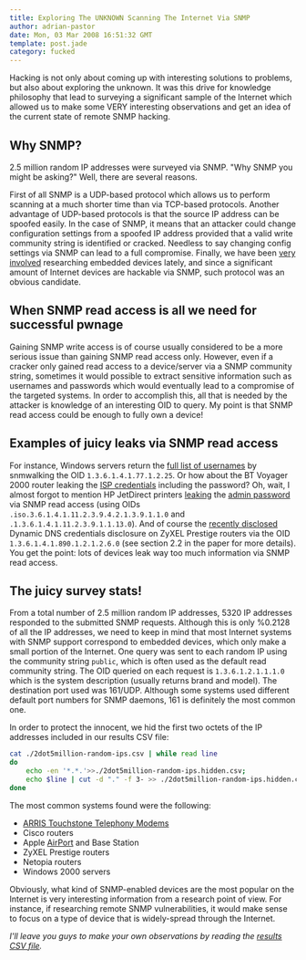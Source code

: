 ```yaml
---
title: Exploring The UNKNOWN Scanning The Internet Via SNMP
author: adrian-pastor
date: Mon, 03 Mar 2008 16:51:32 GMT
template: post.jade
category: fucked
---
```


Hacking is not only about coming up with interesting solutions to problems, but also about exploring the unknown. It was this drive for knowledge philosophy that lead to surveying a significant sample of the Internet which allowed us to make some VERY interesting observations and get an idea of the current state of remote SNMP hacking.

## Why SNMP?

2.5 million random IP addresses were surveyed via SNMP. "Why SNMP you might be asking?" Well, there are several reasons.

First of all SNMP is a UDP-based protocol which allows us to perform scanning at a much shorter time than via TCP-based protocols. Another advantage of UDP-based protocols is that the source IP address can be spoofed easily. In the case of SNMP, it means that an attacker could change configuration settings from a spoofed IP address provided that a valid write community string is identified or cracked. Needless to say changing config settings via SNMP can lead to a full compromise. Finally, we have been [very involved](http://www.google.com/search?num=100&hl=en&q=site%3Agnucitizen.org+%28embedded+devices%29+OR+upnp&btnG=Search) researching embedded devices lately, and since a significant amount of Internet devices are hackable via SNMP, such protocol was an obvious candidate.

## When SNMP read access is all we need for successful pwnage

Gaining SNMP write access is of course usually considered to be a more serious issue than gaining SNMP read access only. However, even if a cracker only gained read access to a device/server via a SNMP community string, sometimes it would possible to extract sensitive information such as usernames and passwords which would eventually lead to a compromise of the targeted systems. In order to accomplish this, all that is needed by the attacker is knowledge of an interesting OID to query. My point is that SNMP read access could be enough to fully own a device!

## Examples of juicy leaks via SNMP read access

For instance, Windows servers return the [full list of usernames](http://insecure.org/sploits/NT.smnp.domain_users.record_deletion.html) by snmwalking the OID `1.3.6.1.4.1.77.1.2.25`. Or how about the BT Voyager 2000 router leaking the [ISP credentials](http://www.securityfocus.com/archive/1/366780) including the password? Oh, wait, I almost forgot to mention HP JetDirect printers [leaking](http://www.phenoelit-us.org/stuff/HP_snmp.txt) the [admin password](http://www.securityfocus.com/bid/7001/exploit) via SNMP read access (using OIDs `.iso.3.6.1.4.1.11.2.3.9.4.2.1.3.9.1.1.0` and `.1.3.6.1.4.1.11.2.3.9.1.1.13.0`). And of course the [recently disclosed](http://www.procheckup.com/Hacking_ZyXEL_Gateways.pdf) Dynamic DNS credentials disclosure on ZyXEL Prestige routers via the OID `1.3.6.1.4.1.890.1.2.1.2.6.0` (see section 2.2 in the paper for more details). You get the point: lots of devices leak way too much information via SNMP read access.

## The juicy survey stats!

From a total number of 2.5 million random IP addresses, 5320 IP addresses responded to the submitted SNMP requests. Although this is only %0.2128 of all the IP addresses, we need to keep in mind that most Internet systems with SNMP support correspond to embedded devices, which only make a small portion of the Internet. One query was sent to each random IP using the community string `public`, which is often used as the default read community string. The OID queried on each request is `1.3.6.1.2.1.1.1.0` which is the system description (usually returns brand and model). The destination port used was 161/UDP. Although some systems used different default port numbers for SNMP daemons, 161 is definitely the most common one.

In order to protect the innocent, we hid the first two octets of the IP addresses included in our results CSV file:

```bash
cat ./2dot5million-random-ips.csv | while read line
do
	echo -en '*.*.'>>./2dot5million-random-ips.hidden.csv;
	echo $line | cut -d "." -f 3- >> ./2dot5million-random-ips.hidden.csv
done
```

The most common systems found were the following:

* [ARRIS Touchstone Telephony Modems](http://www.arrisi.com/products/touchstone/index.asp)
* Cisco routers
* Apple [AirPort](http://www.apple.com/airportexpress/) and Base Station
* ZyXEL Prestige routers
* Netopia routers
* Windows 2000 servers

Obviously, what kind of SNMP-enabled devices are the most popular on the Internet is very interesting information from a research point of view. For instance, if researching remote SNMP vulnerabilities, it would make sense to focus on a type of device that is widely-spread through the Internet.

_I'll leave you guys to make your own observations by reading the [results CSV file](/files/2008/03/snmp-results.csv)._
